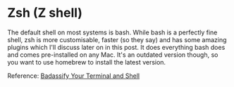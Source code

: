 # Zsh (Z shell)

The default shell on most systems is bash. While bash is a perfectly fine shell, zsh is more customisable, faster (so they say) and has some amazing plugins which I'll discuss later on in this post. It does everything bash does and comes pre-installed on any Mac. It's an outdated version though, so you want to use homebrew to install the latest version. 

Reference:  [Badassify Your Terminal and Shell](http://jilles.me/badassify-your-terminal-and-shell/)
